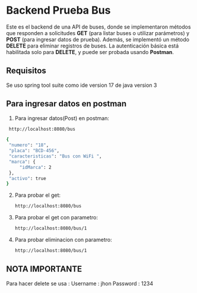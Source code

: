 # Backend Prueba Bus

Este es el backend de una API de buses, donde se implementaron métodos que responden a solicitudes **GET** (para listar buses o utilizar parámetros) y **POST** (para ingresar datos de prueba). Además, se implementó un método **DELETE** para eliminar registros de buses. La autenticación básica está habilitada solo para **DELETE**, y puede ser probada usando **Postman**.

## Requisitos
Se uso spring tool suite como ide
version 17 de java
version 3

## Para ingresar datos en postman

1. Para ingresar datos(Post) en postman:
  ```bash
   http://localhost:8080/bus
   ```

   ```bash
   {
    "numero": "18",
    "placa": "BCD-456",
    "caracteristicas": "Bus con WiFi ",
    "marca": {
        "idMarca": 2
    },
    "activo": true
}
   ```
2. Para probar el get:
   ```bash
   http://localhost:8080/bus
   ```

3. Para probar el get con parametro:
   ```bash
   http://localhost:8080/bus/1
   ```

4. Para probar eliminacion con parametro:
   ```bash
   http://localhost:8080/bus/1
   ```

## NOTA IMPORTANTE

Para hacer delete se usa :
Username : jhon
Password : 1234

